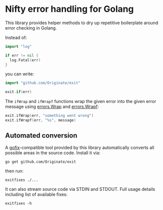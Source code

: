 # Nifty error handling for Golang

This library provides helper methods to dry up repetitive boilerplate around error checking in Golang.

Instead of:

```go
import "log"

if err != nil {
  log.Fatal(err)
}
```

you can write:

```go
import "github.com/Originate/exit"

exit.if(err)
```

The `ifWrap` and `ifWrapf` functions wrap the given error
into the given error message using [errors.Wrap](https://godoc.org/github.com/pkg/errors#Wrap)
and [errors.Wrapf](https://godoc.org/github.com/pkg/errors#Wrapf):

```go
exit.ifWrap(err, "something went wrong")
exit.ifWrapf(err, "%s", message)
```

## Automated conversion

A [gofix](https://blog.golang.org/introducing-gofix)-compatible tool
provided by this library
automatically converts all possible areas in the source code.
Install it via:

```
go get github.com/Originate/exit
```

then run:

```
exitfixes ./...
```

It can also stream source code via STDIN and STDOUT.
Full usage details including list of available fixes:

```
exitfixes -h
```
